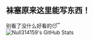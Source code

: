 ## 袜塞原来这里能写东西！
别看了没什么好看的😴
<br>
![Null314159's GitHub Stats](https://github-readme-stats.vercel.app/api?username=null-3-14159&show_icons=true&theme=dark&locale=cn&include_all_commits=true&number_format=long&icon_color=fefefe&rank_icon=percentile)
<!--
**null-3-14159/null-3-14159** is a ✨ _special_ ✨ repository because its `README.md` (this file) appears on your GitHub profile.

Here are some ideas to get you started:

- 🔭 I’m currently working on ...
- 🌱 I’m currently learning ...
- 👯 I’m looking to collaborate on ...
- 🤔 I’m looking for help with ...
- 💬 Ask me about ...
- 📫 How to reach me: ...
- 😄 Pronouns: ...
- ⚡ Fun fact: ...
-->
